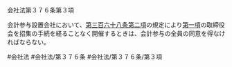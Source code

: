 会社法第３７６条第３項

会計参与設置会社において、[第三百六十八条第二項](会社法＿＿＿＿第３６８条第２項)の規定により[第一項](会社法＿＿＿＿第３７６条第１項)の取締役会を招集の手続を経ることなく開催するときは、会計参与の全員の同意を得なければならない。

#会社法
#会社法/第３７６条
#会社法/第３７６条/第３項
